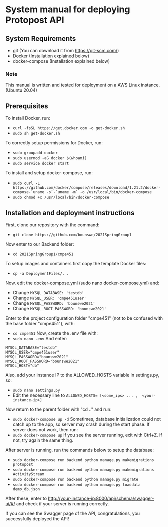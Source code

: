 # System manual for deploying Protopost API #
 
## System Requirements ##
    
   - git (You can download it from https://git-scm.com/)
   - Docker (Installation explained below)
   - docker-compose (Installation explained below)

### Note ### 

This manual is written and tested for deployment on a AWS Linux instance. (Ubuntu 20.04)

## Prerequisites ##
To install Docker, run:
- ```curl -fsSL https://get.docker.com -o get-docker.sh```
- ```sudo sh get-docker.sh```

To correctly setup permissions for Docker, run:
- ```sudo groupadd docker```
- ```sudo usermod -aG docker $(whoami)```
- ```sudo service docker start```

To install and setup docker-compose, run:
- ```sudo curl -L https://github.com/docker/compose/releases/download/1.21.2/docker-compose-`uname -s`-`uname -m` -o /usr/local/bin/docker-compose```
- ```sudo chmod +x /usr/local/bin/docker-compose```

## Installation and deployment instructions ##
First, clone our repository with the command:
- ```git clone https://github.com/bounswe/2021SpringGroup1```

Now enter to our Backend folder:
- ```cd 2021SpringGroup1/cmpe451```

To setup images and containers first copy the template Docker files:
- ```cp -a DeploymentFiles/. .```

Now, edit the docker-compose.yml (sudo nano docker-compose.yml) and:
- Change ```MYSQL_DATABASE: 'testdb'```
- Change ```MYSQL_USER: 'cmpe451user'```
- Change ```MYSQL_PASSWORD: 'bounswe2021'```
- Change ```MYSQL_ROOT_PASSWORD: 'bounswe2021'```

Enter to the project configuration folder "cmpe451" (not to be confused with the base folder "cmpe451"), with:
- ```cd cmpe451```
Now, create the .env file with:
- ```sudo nano .env```
And enter:
```
MYSQL_DATABASE="testdb"
MYSQL_USER="cmpe451user"
MYSQL_PASSWORD="bounswe2021"
MYSQL_ROOT_PASSWORD="bounswe2021"
MYSQL_HOST="db"
```

Also, add your instance IP to the ALLOWED_HOSTS variable in settings.py, so:
- ```sudo nano settings.py```
- Edit the necessary line to ```ALLOWED_HOSTS= [<some_ips> ... ,  <your-instance-ip>]```

Now return to the parent folder with "cd .." and run:
- ```sudo docker-compose up -d```
Sometimes, database initialization could not catch up to the app, so server may crash during the start phase. If server does not work, then run:
- ```sudo docker-compose up```
If you see the server running, exit with Ctrl+Z. If not, try again the same thing.

After server is running, run the commands below to setup the database:
- ```sudo docker-compose run backend python manage.py makemigrations protopost```
- ```sudo docker-compose run backend python manage.py makemigrations ActivityStream```
- ```sudo docker-compose run backend python manage.py migrate```
- ```sudo docker-compose run backend python manage.py loaddata demo_db.json```

After these, enter to [http://your-instance-ip:8000/api/schema/swagger-ui/#/]() and check if your server is running correctly.

If you can see the Swagger page of the API, congratulations, you successfully deployed the API!

